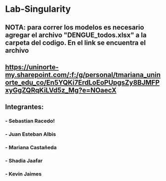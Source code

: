 # Lab-Singularity
## NOTA: para correr los modelos es necesario agregar el archivo "DENGUE_todos.xlsx" a la carpeta del codigo. En el link se encuentra el archivo
## https://uninorte-my.sharepoint.com/:f:/g/personal/tmariana_uninorte_edu_co/En5YQKi7ErdLoEoPUpgsZy8BJMFPxyGgZQRqKiLVd5z_Mg?e=NOaecX
## Integrantes:
### - Sebastian Racedo!
### - Juan Esteban Albis
### - Mariana Castañeda 
### - Shadia Jaafar
### - Kevin Jaimes

